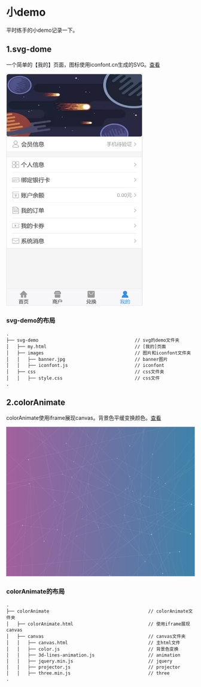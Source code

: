 # 小demo
平时练手的小demo记录一下。

## 1.svg-dome
一个简单的【我的】页面，图标使用iconfont.cn生成的SVG。[查看](http://htmlpreview.github.io/?https://github.com/Adela2012/littledemos/blob/master/svg-demo/my.html)

<img src="https://github.com/Adela2012/littledemos/blob/master/screenshots/svgdemo.png" width="365" height="619"/> 

### svg-demo的布局
```
. 
├── svg-demo                                    // svg的demo文件夹
│   ├── my.html                                 // [我的]页面
│   ├── images                                  // 图片和iconfont文件夹
│   │   ├── banner.jpg                          // banner图片
│   │   ├── iconfont.js                         // iconfont
│   ├── css                                     // css文件夹
│   │   ├── style.css                           // css文件
.

```

## 2.colorAnimate
colorAnimate使用iframe展现canvas。背景色平缓变换颜色。[查看](http://htmlpreview.github.io/?https://github.com/Adela2012/littledemos/blob/master/colorAnimate/colorAnimate.html)

<img src="https://github.com/Adela2012/littledemos/blob/master/screenshots/colorAnimate.png" width="700" height="400"/> 

### colorAnimate的布局
```
. 
├── colorAnimate                                     // colorAnimate文件夹
│   ├── colorAnimate.html                            // 使用iframe展现canvas
│   ├── canvas                                       // canvas文件夹
│   │   ├── canvas.html                              // 主html文件
│   │   ├── color.js                                 // 背景色变换
│   │   ├── 3d-lines-animation.js                    // animation
│   │   ├── jquery.min.js                            // jquery
│   │   ├── projector.js                             // projector
│   │   ├── three.min.js                             // three
.

```